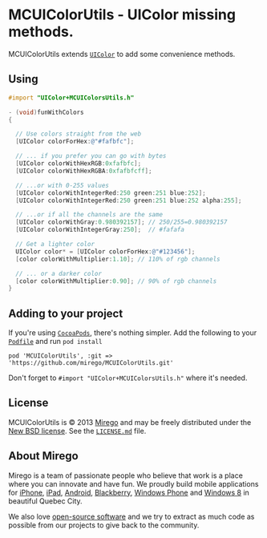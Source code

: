 # MCUIColorUtils - UIColor missing methods.

MCUIColorUtils extends [`UIColor`](http://developer.apple.com/library/ios/#documentation/UIKit/Reference/UIColor_Class/Reference/Reference.html)
to add some convenience methods.

## Using

```objective-c
#import "UIColor+MCUIColorsUtils.h"

- (void)funWithColors
{

  // Use colors straight from the web
  [UIColor colorForHex:@"#fafbfc"];

  // ... if you prefer you can go with bytes
  [UIColor colorWithHexRGB:0xfafbfc];
  [UIColor colorWithHexRGBA:0xfafbfcff];

  // ...or with 0-255 values
  [UIColor colorWithIntegerRed:250 green:251 blue:252];
  [UIColor colorWithIntegerRed:250 green:251 blue:252 alpha:255];

  // ...or if all the channels are the same
  [UIColor colorWithGray:0.980392157]; // 250/255=0.980392157
  [UIColor colorWithIntegerGray:250];  // #fafafa

  // Get a lighter color
  UIColor color* = [UIColor colorForHex:@"#123456"];
  [color colorWithMultiplier:1.10]; // 110% of rgb channels

  // ... or a darker color
  [color colorWithMultiplier:0.90]; // 90% of rgb channels
}
```


## Adding to your project

If you're using [`CocoaPods`](http://cocoapods.org/), there's nothing simpler.
Add the following to your [`Podfile`](http://docs.cocoapods.org/podfile.html)
and run `pod install`

```
pod 'MCUIColorUtils', :git => 'https://github.com/mirego/MCUIColorUtils.git'
```

Don't forget to `#import "UIColor+MCUIColorsUtils.h"` where it's needed.


## License

MCUIColorUtils is © 2013 [Mirego](http://www.mirego.com) and may be freely
distributed under the [New BSD license](http://opensource.org/licenses/BSD-3-Clause).
See the [`LICENSE.md`](https://github.com/mirego/MCUIColorUtils/blob/master/LICENSE.md) file.

## About Mirego

Mirego is a team of passionate people who believe that work is a place where you can innovate and have fun. We proudly build mobile applications for [iPhone](http://mirego.com/en/iphone-app-development/ "iPhone application development"), [iPad](http://mirego.com/en/ipad-app-development/ "iPad application development"), [Android](http://mirego.com/en/android-app-development/ "Android application development"), [Blackberry](http://mirego.com/en/blackberry-app-development/ "Blackberry application development"), [Windows Phone](http://mirego.com/en/windows-phone-app-development/ "Windows Phone application development") and [Windows 8](http://mirego.com/en/windows-8-app-development/ "Windows 8 application development") in beautiful Quebec City.

We also love [open-source software](http://open.mirego.com/) and we try to extract as much code as possible from our projects to give back to the community.

